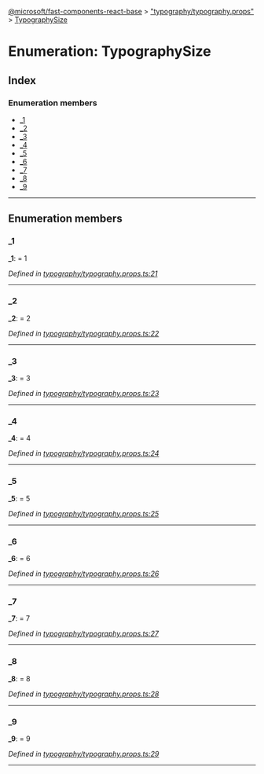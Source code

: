[@microsoft/fast-components-react-base](../README.md) > ["typography/typography.props"](../modules/_typography_typography_props_.md) > [TypographySize](../enums/_typography_typography_props_.typographysize.md)

# Enumeration: TypographySize

## Index

### Enumeration members

* [_1](_typography_typography_props_.typographysize.md#_1)
* [_2](_typography_typography_props_.typographysize.md#_2)
* [_3](_typography_typography_props_.typographysize.md#_3)
* [_4](_typography_typography_props_.typographysize.md#_4)
* [_5](_typography_typography_props_.typographysize.md#_5)
* [_6](_typography_typography_props_.typographysize.md#_6)
* [_7](_typography_typography_props_.typographysize.md#_7)
* [_8](_typography_typography_props_.typographysize.md#_8)
* [_9](_typography_typography_props_.typographysize.md#_9)

---

## Enumeration members

<a id="_1"></a>

###  _1

**_1**:  = 1

*Defined in [typography/typography.props.ts:21](https://github.com/Microsoft/fast-dna/blob/164dd3ca/packages/fast-components-react-base/src/typography/typography.props.ts#L21)*

___
<a id="_2"></a>

###  _2

**_2**:  = 2

*Defined in [typography/typography.props.ts:22](https://github.com/Microsoft/fast-dna/blob/164dd3ca/packages/fast-components-react-base/src/typography/typography.props.ts#L22)*

___
<a id="_3"></a>

###  _3

**_3**:  = 3

*Defined in [typography/typography.props.ts:23](https://github.com/Microsoft/fast-dna/blob/164dd3ca/packages/fast-components-react-base/src/typography/typography.props.ts#L23)*

___
<a id="_4"></a>

###  _4

**_4**:  = 4

*Defined in [typography/typography.props.ts:24](https://github.com/Microsoft/fast-dna/blob/164dd3ca/packages/fast-components-react-base/src/typography/typography.props.ts#L24)*

___
<a id="_5"></a>

###  _5

**_5**:  = 5

*Defined in [typography/typography.props.ts:25](https://github.com/Microsoft/fast-dna/blob/164dd3ca/packages/fast-components-react-base/src/typography/typography.props.ts#L25)*

___
<a id="_6"></a>

###  _6

**_6**:  = 6

*Defined in [typography/typography.props.ts:26](https://github.com/Microsoft/fast-dna/blob/164dd3ca/packages/fast-components-react-base/src/typography/typography.props.ts#L26)*

___
<a id="_7"></a>

###  _7

**_7**:  = 7

*Defined in [typography/typography.props.ts:27](https://github.com/Microsoft/fast-dna/blob/164dd3ca/packages/fast-components-react-base/src/typography/typography.props.ts#L27)*

___
<a id="_8"></a>

###  _8

**_8**:  = 8

*Defined in [typography/typography.props.ts:28](https://github.com/Microsoft/fast-dna/blob/164dd3ca/packages/fast-components-react-base/src/typography/typography.props.ts#L28)*

___
<a id="_9"></a>

###  _9

**_9**:  = 9

*Defined in [typography/typography.props.ts:29](https://github.com/Microsoft/fast-dna/blob/164dd3ca/packages/fast-components-react-base/src/typography/typography.props.ts#L29)*

___

